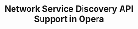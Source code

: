 ---
title: Network Service Discovery API Support in Opera
authors:
- daniel-davis
- rich-tibbett
layout: article
---